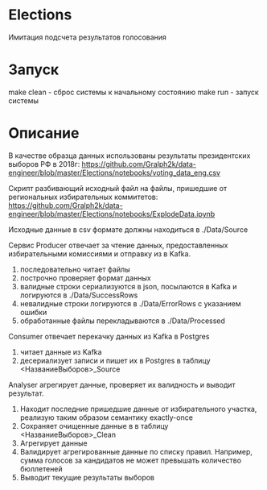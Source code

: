 # Elections
Имитация подсчета результатов голосования
 
# Запуск
make clean - сброс системы к начальному состоянию
make run - запуск системы

# Описание 
В качестве образца данных использованы результаты президентских выборов РФ в 2018г: 
https://github.com/Gralph2k/data-engineer/blob/master/Elections/notebooks/voting_data_eng.csv

Скрипт разбивающий исходный файл на файлы, пришедшие от региональных избирательных коммитетов: https://github.com/Gralph2k/data-engineer/blob/master/Elections/notebooks/ExplodeData.ipynb

Исходные данные в csv формате должны находиться в ./Data/Source

Сервис Producer отвечает за чтение данных, предоставленных избирательными комиссиями и отправку из в Kafka. 
1. последовательно читает файлы
2. построчно проверяет формат данных
3. валидные строки сериализуются в json, посылаются в Kafka и логируются в ./Data/SuccessRows
4. невалидные строки логируются в ./Data/ErrorRows с указанием ошибки
5. обработанные файлы перекладываются в ./Data/Processed

Consumer отвечает перекачку данных из Kafka в Postgres
1. читает данные из Kafka
2. десериализует записи и пишет их в Postgres в таблицу <НазваниеВыборов>_Source

Analyser агрегирует данные, проверяет их валидность и выводит результат.
1. Находит последние пришедшие данные от избирательного участка, реализую таким образом семантику exactly-once
2. Сохраняет очищенные данные в в таблицу <НазваниеВыборов>_Clean
3. Агрегирует данные
4. Валидирует агрегированные данные по списку правил. Например, сумма голосов за кандидатов не может превышать количество бюллетеней
5. Выводит текущие результаты выборов
